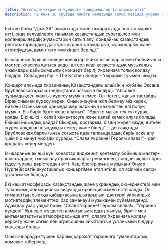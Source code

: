 ```yaml
---
title: "Алматыда «Украина күндері» қайырымдылық іс-шарасы өтті"
description: "9 және 10 сәуірде Алматы қаласында соғыс кезінде украин халқын қолдау мақсатында ұйымдастырылған «Украина күндері» қайырымдылық шарасы өтті."
---
```


Екі күн бойы "Дом 36" аумағында және ғимаратында поп-ап маркет өтті, онда келушілерге танымал қазақстандық суретшілер мен қолөнершілердің жұмыстарын сатып алу, сондай-ақ қазақстандық рестораторлардың дәстүрлі украин тағамдарын, сусындарын және стритфудтың дәмін тату мүмкіндігі берілді."

Іс-шараның бірінші күнінде қонақтар психология дәрісі мен би бойынша мастер-классқа қатыса алды, ал сол кеші қазақстандық музыкалық ұжымдары қайырымдылық концерт беріп, Украинаға толық қолдау білдірді. Солардың бірі – The Kitchen Songs – Үкірайын туымен шықты.

Концерт аясында Украинаның Қазақстандағы елшісінің жұбайы Оксана Врублевская қазақстандықтарға алғысын білдірді: "Абсолют зұлымдықпен жалғыз күресу мүмкін емес. Ол тістеп, жұлып тастайды. Бірақ онымен күресу керек. Оның жеңуіне жол бермеуіміз керек, өйткені Отанымның орнында жер шарының кез-келген елі болуы мүмкін. Біз бәрін бірге жеңе аламыз". "Әдетте маған тек екі сұрақ қояды. Біріншісі - қалай көмектесуге және қалай көмек алуға болады. Екіншісі-шындық қайда? Шындық, достарым, біздің жүрегімізде, өйткені жүрек әрқашан шындықты сезеді және біледі", – деп аяқтады Врублевская барлығынан соғыста қаза тапқандардың бәрін еске алу үшін бір минут үнсіздік сұрады. "Слава Украине! Героям слава!",- деп қолдады көрермендер.

Іс-шараның екінші күні қонақтар диджеинг, контемпу бойынша мастер-класстардан, тыныс алу практикалары тренингінен, сондай-ақ ішкі тірек іздеу туралы дәрістерден өтті. Кеш блогер және музыкант Әнуар Нұрпейісовтің акустикалық концертімен атап өтілді, ол әзілмен саяси ұстанымын білдірді.

Екі кеш атмосферасы қазақстандық және украиндық ою-өрнектері мен туларының анимациялық визуалды проекциясымен есте қалды. Ол ғимараттың сыртқы қабырғасына шығарылып, дәстүрлі украиндық мотивтердің элементтері бар заманауи музыкамен сүйемелденді. Адамдар ұзақ уақыт бойы: "Слава Украине! Героям слава!».
"Украина күндері" бірнеше жүздеген алматылықтардың жылуы, бірлігі мен ынтымақтастығы атмосферасында өтті, оларға Украинаға қолдау көрсету және соғыс пен агрессияны айыптайтын ұстанымын білдіру маңызды болды.

Осы іс-шарадан түскен барлық қаражат Украинаға гуманитарлық көмекке жіберіледі.
